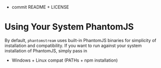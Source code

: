 - commit README + LICENSE



# Using Your System PhantomJS

By default, `phantomstream` uses built-in PhantomJS binaries for simplicity
of installation and compatibility.  If you want to run against your system
installation of PhantomJS, simply pass in 

- Windows + Linux compat (PATHs + npm installation)

